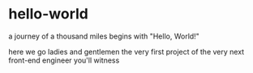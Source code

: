# hello-world
a journey of a thousand miles begins with "Hello, World!"

here we go ladies and gentlemen 
the very first project of the very next front-end engineer you'll witness 
